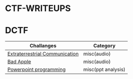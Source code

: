 # CTF-WRITEUPS

# DCTF

Challanges                                               |Category          |
|------------                                            |--------
|[Extraterrestrial Communication](extraterrestrial.md)   | misc(audio)      |
|[Bad Apple](badapple.md)                                |misc(audio)       |
|[Powerpoint programming](powerpointprogramming.md)      |misc(ppt analysis)|

